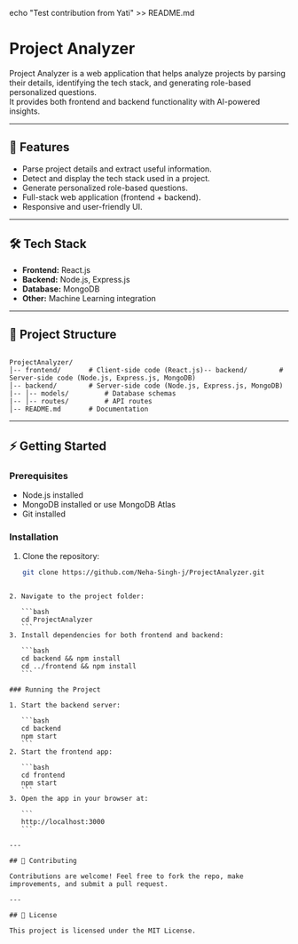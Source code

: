 echo "Test contribution from Yati" >> README.md

# Project Analyzer

Project Analyzer is a web application that helps analyze projects by parsing their details, identifying the tech stack, and generating role-based personalized questions.  
It provides both frontend and backend functionality with AI-powered insights.

---

## 🚀 Features
- Parse project details and extract useful information.
- Detect and display the tech stack used in a project.
- Generate personalized role-based questions.
- Full-stack web application (frontend + backend).
- Responsive and user-friendly UI.

---

## 🛠️ Tech Stack
- **Frontend:** React.js  
- **Backend:** Node.js, Express.js  
- **Database:** MongoDB  
- **Other:** Machine Learning integration  

---

## 📂 Project Structure
```

ProjectAnalyzer/
│-- frontend/       # Client-side code (React.js)-- backend/        # Server-side code (Node.js, Express.js, MongoDB)
│-- backend/        # Server-side code (Node.js, Express.js, MongoDB)
|-- │-- models/         # Database schemas
|-- │-- routes/         # API routes
│-- README.md       # Documentation

````

---

## ⚡ Getting Started

### Prerequisites
- Node.js installed
- MongoDB installed or use MongoDB Atlas
- Git installed

### Installation
1. Clone the repository:
   ```bash
   git clone https://github.com/Neha-Singh-j/ProjectAnalyzer.git
````

2. Navigate to the project folder:

   ```bash
   cd ProjectAnalyzer
   ```
3. Install dependencies for both frontend and backend:

   ```bash
   cd backend && npm install
   cd ../frontend && npm install
   ```

### Running the Project

1. Start the backend server:

   ```bash
   cd backend
   npm start
   ```
2. Start the frontend app:

   ```bash
   cd frontend
   npm start
   ```
3. Open the app in your browser at:

   ```
   http://localhost:3000
   ```

---

## 🤝 Contributing

Contributions are welcome! Feel free to fork the repo, make improvements, and submit a pull request.

---

## 📜 License

This project is licensed under the MIT License.

